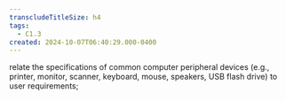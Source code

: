 ```yaml
---
transcludeTitleSize: h4
tags:
  - C1.3
created: 2024-10-07T06:40:29.000-0400
---
```

relate the specifications of common computer peripheral devices (e.g., printer, monitor, scanner, keyboard, mouse, speakers, USB flash drive) to user requirements;